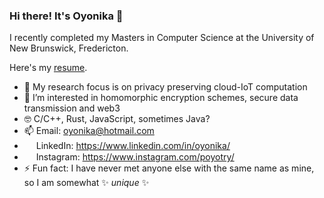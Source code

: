 ### Hi there! It's Oyonika 👋

I recently completed my Masters in Computer Science at the University of New Brunswick, Fredericton. 

Here's my <a href='https://github.com/oyonika/resume/blob/main/OyonikaSamazderSDE.pdf'>resume</a>.

- 🔭 My research focus is on privacy preserving cloud-IoT computation
-  🌱 I’m interested in homomorphic encryption schemes, secure data transmission and web3
- 🤓 C/C++, Rust, JavaScript, sometimes Java?
- 📫 Email: <a href='mailto:oyonika@hotmail.com'>oyonika@hotmail.com</a>
- <img src="https://cdn-icons-png.flaticon.com/512/174/174857.png" width="15"/> LinkedIn: <a href='https://www.linkedin.com/in/oyonika/'>https://www.linkedin.com/in/oyonika/</a>
- <img src="https://upload.wikimedia.org/wikipedia/commons/thumb/a/a5/Instagram_icon.png/2048px-Instagram_icon.png" width="15"/> Instagram: <a href='https://www.instagram.com/poyotry/'>https://www.instagram.com/poyotry/</a>
- ⚡ Fun fact: I have never met anyone else with the same name as mine, so I am somewhat ✨ _unique_ ✨


